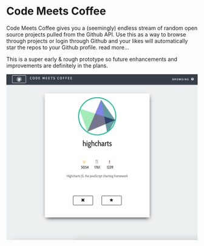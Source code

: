 # Code Meets Coffee 
Code Meets Coffee gives you a (seemingly) endless stream of random open source projects pulled from the Github API. Use this as a way to browse through projects or login through Github and your likes will automatically star the repos to your Github profile. read more...

This is a super early & rough prototype so future enhancements and improvements are definitely in the plans.

![alt tag](https://raw.githubusercontent.com/garvinling/personal-site/gh-pages/cmc-screen.png)

